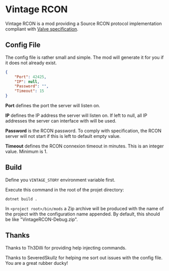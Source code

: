 # Vintage RCON

Vintage RCON is a mod providing a Source RCON protocol implementation compliant with [Valve specification](https://developer.valvesoftware.com/wiki/Source_RCON_Protocol).

## Config File

The config file is rather small and simple. The mod will generate it for you if it does not already exist.

```json
{
    "Port": 42425,
    "IP": null,
    "Password": "",
    "Timeout": 15
}
```

**Port** defines the port the server will listen on.

**IP** defines the IP address the server will listen on. If left to null, all IP addresses the server can interface with will be used.

**Password** is the RCON password. To comply with specification, the RCON server will not start if this is left to default empty value.

**Timeout** defines the RCON connexion timeout in minutes. This is an integer value. Minimum is 1.

## Build

Define you `VINTAGE_STORY` environment variable first.

Execute this command in the root of the projet directory:
```
dotnet build .
```
In `<project root>/bin/mods` a Zip archive will be produced with the name of the project with the configuration name appended. By default, this should be like "VintageRCON-Debug.zip".

## Thanks

Thanks to Th3Dilli for providing help injecting commands.

Thanks to SeveredSkullz for helping me sort out issues with the config file. You are a great rubber ducky!

